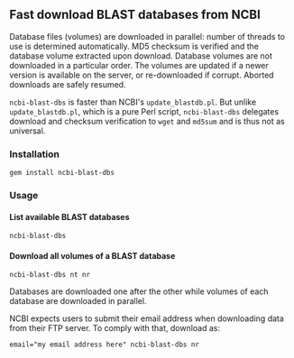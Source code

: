 ## Fast download BLAST databases from NCBI

Database files (volumes) are downloaded in parallel: number of threads to use
is determined automatically. MD5 checksum is verified and the database volume
extracted upon download.  Database volumes are not downloaded in a particular
order. The volumes are updated if a newer version is available on the server,
or re-downloaded if corrupt. Aborted downloads are safely resumed.

`ncbi-blast-dbs` is faster than NCBI's `update_blastdb.pl`. But unlike
`update_blastdb.pl`, which is a pure Perl script, `ncbi-blast-dbs` delegates
download and checksum verification to `wget` and `md5sum` and is thus not as
universal.

### Installation

    gem install ncbi-blast-dbs

### Usage

#### List available BLAST databases

    ncbi-blast-dbs

#### Download all volumes of a BLAST database

    ncbi-blast-dbs nt nr

Databases are downloaded one after the other while volumes of each database
are downloaded in parallel.

NCBI expects users to submit their email address when downloading data from
their FTP server. To comply with that, download as:

    email="my email address here" ncbi-blast-dbs nr
